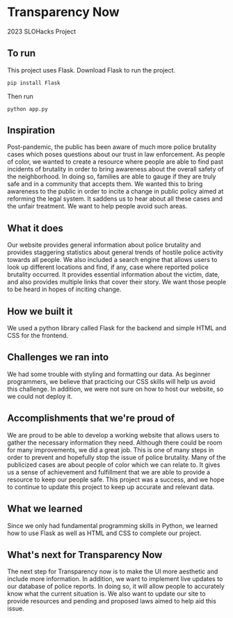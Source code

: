 # Transparency Now

2023 SLOHacks Project

## To run
This project uses Flask. Download Flask to run the project. 

```Bash
pip install Flask
```
Then run
```
python app.py
```

## Inspiration
Post-pandemic, the public has been aware of much more police brutality cases which poses questions about our trust in law enforcement. As people of color, we wanted to create a resource where people are able to find past incidents of brutality in order to bring awareness about the overall safety of the neighborhood. In doing so, families are able to gauge if they are truly safe and in a community that accepts them. We wanted this to bring awareness to the public in order to incite a change in public policy aimed at reforming the legal system. It saddens us to hear about all these cases and the unfair treatment. We want to help people avoid such areas.  


## What it does
Our website provides general information about police brutality and provides staggering statistics about general trends of hostile police activity towards all people. We also included a search engine that allows users to look up different locations and find, if any, case where reported police brutality occurred. It provides essential information about the victim, date, and also provides multiple links that cover their story. We want those people to be heard in hopes of inciting change.  

## How we built it
We used a python library called Flask for the backend and simple HTML and CSS for the frontend.

## Challenges we ran into
We had some trouble with styling and formatting our data. As beginner programmers, we believe that practicing our CSS skills will help us avoid this challenge. In addition, we were not sure on how to host our website, so we could not deploy it.

## Accomplishments that we're proud of
We are proud to be able to develop a working website that allows users to gather the necessary information they need. Although there could be room for many improvements, we did a great job. This is one of many steps in order to prevent and hopefully stop the issue of police brutality. Many of the publicized cases are about people of color which we can relate to. It gives us a sense of achievement and fulfillment that we are able to provide a resource to keep our people safe. This project was a success, and we hope to continue to update this project to keep up accurate and relevant data.

## What we learned
Since we only had fundamental programming skills in Python, we learned how to use Flask as well as HTML and CSS to complete our project.


## What's next for Transparency Now
The next step for Transparency now is to make the UI more aesthetic and include more information. In addition, we want to implement live updates to our database of police reports. In doing so, it will allow people to accurately know what the current situation is. We also want to update our site to provide resources and pending and proposed laws aimed to help aid this issue.
